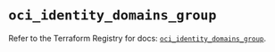 # `oci_identity_domains_group`

Refer to the Terraform Registry for docs: [`oci_identity_domains_group`](https://registry.terraform.io/providers/oracle/oci/7.19.0/docs/resources/identity_domains_group).
